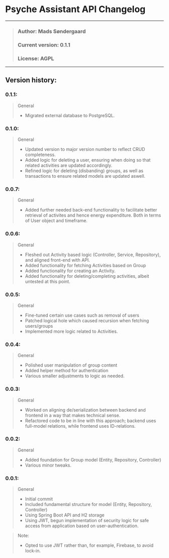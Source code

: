 # Psyche Assistant API Changelog
- - - 

> ### Author: Mads Søndergaard
> ### Current version: 0.1.1
> ### License: AGPL
- - -

## Version history:
### 0.1.1:
> General
> - Migrated external database to PostgreSQL.

### 0.1.0:
> General
> - Updated version to major version number to reflect CRUD completeness.
> - Added logic for deleting a user, ensuring when doing so that related activities are updated accordingly.
> - Refined logic for deleting (disbanding) groups, as well as transactions to ensure related models are updated aswell.

### 0.0.7:
> General
> - Added further needed back-end functionality to facilitate better retrieval of activites and hence energy expenditure.
>   Both in terms of User object and timeframe.

### 0.0.6:
> General
> - Fleshed out Activity based logic (Controller, Service, Repository), and aligned front-end with API.
> - Added functionality for fetching Activities based on Group
> - Added functionality for creating an Activity.
> - Added functionality for deleting/completing activities, albeit untested at this point.

### 0.0.5:
> General
> - Fine-tuned certain use cases such as removal of users
> - Patched logical hole which caused recursion when fetching users/groups
> - Implemented more logic related to Activities.
 
### 0.0.4:
> General
> - Polished user manipulation of group content
> - Added helper method for authentication
> - Various smaller adjustments to logic as needed.

### 0.0.3:
> General
> - Worked on aligning de/serialization between backend and frontend in a way that makes technical sense.
> - Refactored code to be in line with this approach; backend uses full-model relations, while frontend uses ID-relations.

### 0.0.2:
> General
> - Added foundation for Group model (Entity, Repository, Controller)
> - Various minor tweaks.
 

### 0.0.1:
> General
> - Initial commit
> - Included fundamental structure for model (Entity, Repository, Controller)
> - Using Spring Boot API and H2 storage
> - Using JWT, begun implementation of security logic for safe access from application based on user-authentication.

> Note:
> - Opted to use JWT rather than, for example, Firebase, to avoid lock-in.